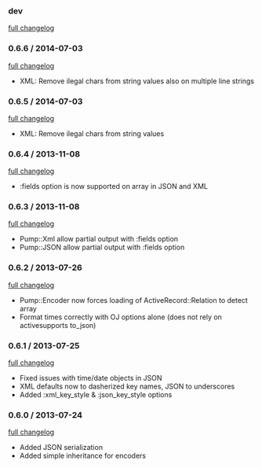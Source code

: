 ### dev

[full changelog](http://github.com/yolk/pump/compare/v0.6.6...master)

### 0.6.6 / 2014-07-03

[full changelog](http://github.com/yolk/valvat/compare/v0.6.5...v0.6.6)

* XML: Remove ilegal chars from string values also on multiple line strings

### 0.6.5 / 2014-07-03

[full changelog](http://github.com/yolk/valvat/compare/v0.6.4...v0.6.5)

* XML: Remove ilegal chars from string values

### 0.6.4 / 2013-11-08

[full changelog](http://github.com/yolk/valvat/compare/v0.6.3...v0.6.4)

* :fields option is now supported on array in JSON and XML

### 0.6.3 / 2013-11-08

[full changelog](http://github.com/yolk/valvat/compare/v0.6.2...v0.6.3)

* Pump::Xml allow partial output with :fields option
* Pump::JSON allow partial output with :fields option

### 0.6.2 / 2013-07-26

[full changelog](http://github.com/yolk/valvat/compare/v0.6.1...v0.6.2)

* Pump::Encoder now forces loading of ActiveRecord::Relation to detect array
* Format times correctly with OJ options alone (does not rely on activesupports to_json)

### 0.6.1 / 2013-07-25

[full changelog](http://github.com/yolk/valvat/compare/v0.6.0...v0.6.1)

* Fixed issues with time/date objects in JSON
* XML defaults now to dasherized key names, JSON to underscores
* Added :xml_key_style & :json_key_style options

### 0.6.0 / 2013-07-24

[full changelog](http://github.com/yolk/valvat/compare/v0.5.1...v0.6.0)

* Added JSON serialization
* Added simple inheritance for encoders